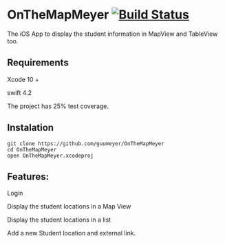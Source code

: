 # OnTheMapMeyer [![Build Status](https://travis-ci.org/guumeyer/OnTheMapMeyer.svg?branch=master)](https://travis-ci.org/guumeyer/OnTheMapMeyer)
The iOS App to display the student information in MapView and TableView too.

## Requirements
Xcode 10 + 

swift 4.2 

The project has 25% test coverage.

## Instalation
```
git clone https://github.com/guumeyer/OnTheMapMeyer
cd OnTheMapMeyer
open OnTheMapMeyer.xcodeproj
```

## Features:
Login

Display the student locations in a Map View

Display the student locations in a list

Add a new Student location and external link.
